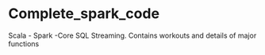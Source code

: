 # Complete_spark_code
 Scala - Spark -Core SQL Streaming.
 Contains workouts and details of major functions
